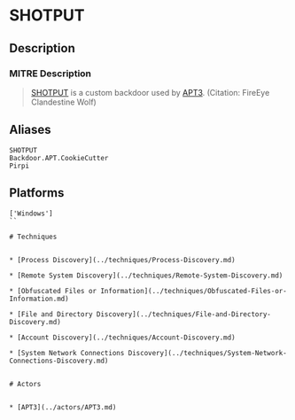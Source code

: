 
# SHOTPUT

## Description

### MITRE Description

> [SHOTPUT](https://attack.mitre.org/software/S0063) is a custom backdoor used by [APT3](https://attack.mitre.org/groups/G0022). (Citation: FireEye Clandestine Wolf)

## Aliases

```
SHOTPUT
Backdoor.APT.CookieCutter
Pirpi
```

## Platforms

```
['Windows']
``

# Techniques


* [Process Discovery](../techniques/Process-Discovery.md)

* [Remote System Discovery](../techniques/Remote-System-Discovery.md)
    
* [Obfuscated Files or Information](../techniques/Obfuscated-Files-or-Information.md)
    
* [File and Directory Discovery](../techniques/File-and-Directory-Discovery.md)
    
* [Account Discovery](../techniques/Account-Discovery.md)
    
* [System Network Connections Discovery](../techniques/System-Network-Connections-Discovery.md)
    

# Actors


* [APT3](../actors/APT3.md)

